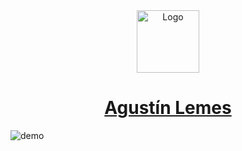 <div align="center">
  <img alt="Logo" src="https://www.agustinlemes.com/favicon.ico" width="100" />
</div>
<a href = "https://www.agustinlemes.com" rel = "noopener noreferrer" target = "_blank">
    <h1 align="center">
        Agustín Lemes
    </h1>
</a>

![demo](www.agustinlemes.com/img/demo.png)
